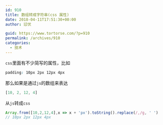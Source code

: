 ```yaml
---
id: 910
title: 数组转成字符串(css 属性)
date: 2018-04-11T17:51:30+00:00
author: 愆伏

guid: https://www.tortorse.com/?p=910
permalink: /archives/910
categories:
  - 技术
---
```

`css`里面有不少简写的属性，比如

```css
padding: 10px 2px 12px 4px
```

那么如果是通过`js`的数组来表达

```javascript
[10, 2, 12, 4]
```

从`js`转成`css`

```javascript
Array.from([10,2,12,4],x => x + 'px').toString().replace(/,/g, ' ')
// 10px 2px 12px 4px 
```